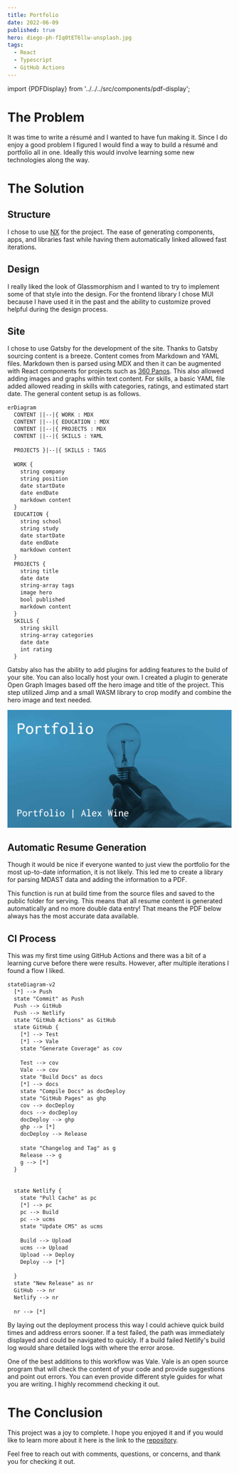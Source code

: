 ```yaml
---
title: Portfolio
date: 2022-06-09
published: true
hero: diego-ph-fIq0tET6llw-unsplash.jpg
tags:
  - React
  - Typescript
  - GitHub Actions
---
```


import {PDFDisplay} from '../../../src/components/pdf-display';

# The Problem

It was time to write a résumé and I wanted to have fun making it. Since I do enjoy a good problem I figured I would find a way to build a résumé and portfolio all in one. Ideally this would involve learning some new technologies along the way.


# The Solution

## Structure

I chose to use [NX](https://nx.dev/) for the project. The ease of generating components, apps, and libraries fast while having them automatically linked allowed fast iterations.

## Design

I really liked the look of Glassmorphism and I wanted to try to implement some of that style into the design. For the frontend library I chose MUI because I have used it in the past and the ability to customize proved helpful during the design process.



## Site

I chose to use Gatsby for the development of the site. Thanks to Gatsby sourcing content is a breeze. Content comes from Markdown and YAML files. Markdown then is parsed using MDX and then it can be augmented with React components for projects such as [360 Panos](/projects/360-panos). This also allowed adding images and graphs within text content. For skills, a basic YAML file added allowed reading in skills with categories, ratings, and estimated start date. The general content setup is as follows.


```mermaid
erDiagram
  CONTENT ||--|{ WORK : MDX
  CONTENT ||--|{ EDUCATION : MDX
  CONTENT ||--|{ PROJECTS : MDX
  CONTENT ||--|{ SKILLS : YAML

  PROJECTS }|--|{ SKILLS : TAGS

  WORK {
    string company
    string position
    date startDate
    date endDate
    markdown content
  }
  EDUCATION {
    string school
    string study
    date startDate
    date endDate
    markdown content
  }  
  PROJECTS {
    string title
    date date
    string-array tags
    image hero
    bool published
    markdown content
  }
  SKILLS {
    string skill
    string-array categories
    date date
    int rating
  }

```

Gatsby also has the ability to add plugins for adding features to the build of your site. You can also locally host your own. I created a plugin to generate Open Graph Images based off the hero image and title of the project. This step utilized Jimp and a small WASM library to crop modify and combine the hero image and text needed. 

![Twitter Card](twitter-card.jpg)

## Automatic Resume Generation

Though it would be nice if everyone wanted to just view the portfolio for the most up-to-date information, it is not likely. This led me to create a library for parsing MDAST data and adding the information to a PDF.

This function is run at build time from the source files and saved to the public folder for serving. This means that all resume content is generated automatically and no more double data entry! That means the PDF below always has the most accurate data available.
<!-- Using Markdown data resume content is automatically parsed and saved for display. -->

<PDFDisplay />


## CI Process

This was my first time using GitHub Actions and there was a bit of a learning curve before there were results. However, after multiple iterations I found a flow I liked.

```mermaid
stateDiagram-v2
  [*] --> Push
  state "Commit" as Push
  Push --> GitHub
  Push --> Netlify
  state "GitHub Actions" as GitHub
  state GitHub {
    [*] --> Test
    [*] --> Vale
    state "Generate Coverage" as cov

    Test --> cov
    Vale --> cov
    state "Build Docs" as docs
    [*] --> docs
    state "Compile Docs" as docDeploy
    state "GitHub Pages" as ghp
    cov --> docDeploy
    docs --> docDeploy
    docDeploy --> ghp
    ghp --> [*]
    docDeploy --> Release
    
    state "Changelog and Tag" as g
    Release --> g
    g --> [*]
  }

  
  state Netlify {
    state "Pull Cache" as pc
    [*] --> pc
    pc --> Build
    pc --> ucms
    state "Update CMS" as ucms
    
    Build --> Upload
    ucms --> Upload
    Upload --> Deploy 
    Deploy --> [*]

  }
  state "New Release" as nr
  GitHub --> nr
  Netlify --> nr

  nr --> [*]

```

By laying out the deployment process this way I could achieve quick build times and address errors sooner. If a test failed, the path was immediately displayed and could be navigated to quickly. If a build failed Netlify's build log would share detailed logs with where the error arose. 

One of the best additions to this workflow was Vale. Vale is an open source program that will check the content of your code and provide suggestions and point out errors. You can even provide different style guides for what you are writing. I highly recommend checking it out.


# The Conclusion

This project was a joy to complete. I hope you enjoyed it and if you would like to learn more about it here is the link to the [repository](https://github.com/alexwine36/Portfolio).

Feel free to reach out with comments, questions, or concerns, and thank you for checking it out.

